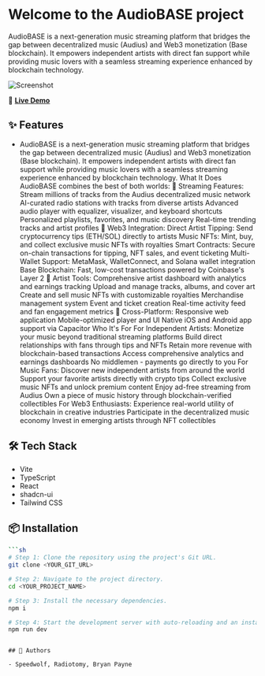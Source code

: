 # Welcome to the AudioBASE project

AudioBASE is a next-generation music streaming platform that bridges the gap between decentralized music (Audius) and Web3 monetization (Base blockchain). It empowers independent artists with direct fan support while providing music lovers with a seamless streaming experience enhanced by blockchain technology.

![Screenshot](https://audiobase.co/screen/screenshot.png)

🔗 **[Live Demo](https://audiobase.co)**

## ✨ Features

- AudioBASE is a next-generation music streaming platform that bridges the gap between decentralized music (Audius) and Web3 monetization (Base blockchain). It empowers independent artists with direct fan support while providing music lovers with a seamless streaming experience enhanced by blockchain technology.  What It Does AudioBASE combines the best of both worlds:  🎵 Streaming Features:  Stream millions of tracks from the Audius decentralized music network AI-curated radio stations with tracks from diverse artists Advanced audio player with equalizer, visualizer, and keyboard shortcuts Personalized playlists, favorites, and music discovery Real-time trending tracks and artist profiles 💎 Web3 Integration:  Direct Artist Tipping: Send cryptocurrency tips (ETH/SOL) directly to artists Music NFTs: Mint, buy, and collect exclusive music NFTs with royalties Smart Contracts: Secure on-chain transactions for tipping, NFT sales, and event ticketing Multi-Wallet Support: MetaMask, WalletConnect, and Solana wallet integration Base Blockchain: Fast, low-cost transactions powered by Coinbase's Layer 2 🎨 Artist Tools:  Comprehensive artist dashboard with analytics and earnings tracking Upload and manage tracks, albums, and cover art Create and sell music NFTs with customizable royalties Merchandise management system Event and ticket creation Real-time activity feed and fan engagement metrics 📱 Cross-Platform:  Responsive web application Mobile-optimized player and UI Native iOS and Android app support via Capacitor Who It's For For Independent Artists:  Monetize your music beyond traditional streaming platforms Build direct relationships with fans through tips and NFTs Retain more revenue with blockchain-based transactions Access comprehensive analytics and earnings dashboards No middlemen - payments go directly to you For Music Fans:  Discover new independent artists from around the world Support your favorite artists directly with crypto tips Collect exclusive music NFTs and unlock premium content Enjoy ad-free streaming from Audius Own a piece of music history through blockchain-verified collectibles For Web3 Enthusiasts:  Experience real-world utility of blockchain in creative industries Participate in the decentralized music economy Invest in emerging artists through NFT collectibles

## 🛠️ Tech Stack

- Vite
- TypeScript
- React
- shadcn-ui
- Tailwind CSS

## 📦 Installation

```bash
```sh
# Step 1: Clone the repository using the project's Git URL.
git clone <YOUR_GIT_URL>

# Step 2: Navigate to the project directory.
cd <YOUR_PROJECT_NAME>

# Step 3: Install the necessary dependencies.
npm i

# Step 4: Start the development server with auto-reloading and an instant preview.
npm run dev
```
```

## 👥 Authors

- Speedwolf, Radiotomy, Bryan Payne


